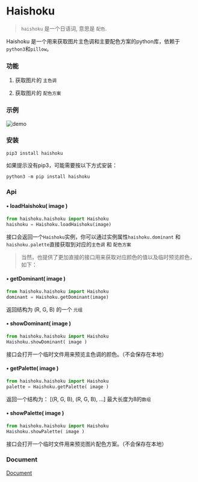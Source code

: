 # Haishoku

> `haishoku` 是一个日语词, 意思是 `配色`.

Haishoku 是一个用来获取图片主色调和主要配色方案的python库，依赖于`python3`和`pillow`。

### 功能

1. 获取图片的 `主色调`

2. 获取图片的 `配色方案`

### 示例
![demo](http://wx2.sinaimg.cn/large/89243dfbly1ffoekfainzj20dw05k0u7.jpg)

### 安装

```shell
pip3 install haishoku
```

如果提示没有pip3，可能需要按以下方式安装：

```shell
python3 -m pip install haishoku
```

### Api

#### • loadHaishoku( image )

```python
from haishoku.haishoku import Haishoku
haishoku = Haishoku.loadHaishoku(image)
```

接口会返回一个`Haishoku`实例，你可以通过实例属性`haishoku.dominant` 和 `haishoku.palette`直接获取到对应的`主色调` 和 `配色方案`

> 当然，也提供了更加直接的接口用来获取对应颜色的值以及临时预览颜色，如下：

#### • getDominant( image )

```python
from haishoku.haishoku import Haishoku
dominant = Haishoku.getDominant(image)
```

返回结构为 (R, G, B) 的一个 `元组`

#### • showDominant( image )

```python
from haishoku.haishoku import Haishoku
Haishoku.showDominant( image )
```

接口会打开一个临时文件用来预览主色调的颜色。（不会保存在本地）

#### • getPalette( image )

```python
from haishoku.haishoku import Haishoku
palette = Haishoku.getPalette( image )
```

返回一个结构为： [(R, G, B), (R, G, B), ...] 最大长度为8的`数组`

#### • showPalette( image )

```python
from haishoku.haishoku import Haishoku
Haishoku.showPalette( image )
```

接口会打开一个临时文件用来预览图片配色方案。（不会保存在本地）

### Document

 [Document](../README.md)


